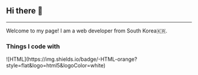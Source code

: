 <h2>Hi there 👋</h2>
<hr>
Welcome to my page!
I am a web developer from South Korea🇰🇷.

<h3>Things I code with</h3>
![HTML](https://img.shields.io/badge/-HTML-orange?style=flat&logo=html5&logoColor=white)





<!--
**younjun1234/younjun1234** is a ✨ _special_ ✨ repository because its `README.md` (this file) appears on your GitHub profile.

Here are some ideas to get you started:

- 🔭 I’m currently working on ...
- 🌱 I’m currently learning ...
- 👯 I’m looking to collaborate on ...
- 🤔 I’m looking for help with ...
- 💬 Ask me about ...
- 📫 How to reach me: ...
- 😄 Pronouns: ...
- ⚡ Fun fact: ...
-->
